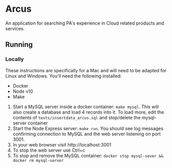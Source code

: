 # Arcus
An application for searching PA's experience in Cloud related products and services.

## Running
### Locally
These instructions are specifically for a Mac and will need to be adapted for Linux and Windows.
You'll need the following installed:
* Docker
* Node v10
* Make

1. Start a MySQL server inside a docker container: `make mysql`.
This will also create a database and load 4 records into it. To load more, edit the contents of `tests/insertdata_arcus.sql` and stop/delete the mysql-server container
2. Start the Node Express server: `make run`. You should see log messages confirming connection to MySQL and the web server listening on port 3001.
3. In your web browser visit http://localhost:3001
4. To stop the web server use Ctrl+c
5. To stop and remove the MySQL container:
`docker stop mysql-sever && docker rm mysql-server`